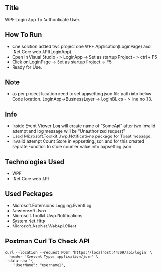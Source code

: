 
## Title

WPF Login App To Authonticate User.

## How To Run
 
 - One solution added two project one WPF Application(LoginPage) and .Net Core web API(LoginApp).
 - Open In Visual Studio - > LoginApp -> Set as startup Project - > ctrl + F5
 - Click on LoginPage -> Set as startup Project -> F5
 - Ready for Use.
 
## Note
 - as per project location need to set appsetting.json file path into below Code location.
  LoginApp->BusinessLayer -> LoginBL.cs - > line no 33.
## Info
 
-  Inside Event Viewer Log will create name of "SomeApi" after two invalid attempt and log message will be  “Unauthorized request”
-  Used Microsoft.Toolkit.Uwp.Notifications package for Toast message.
-  Invalid attempt Count Store in Appsetting.json and for this created seprate Function to store counter value into appsetting.json. 
 
 
## Technologies Used

 - WPF
 - .Net Core web API

## Used Packages

 - Microsoft.Extensions.Logging.EventLog
 - Newtonsoft.Json
 - Microsoft.Toolkit.Uwp.Notifications
 - System.Net.Http
 - Microsoft.AspNet.WebApi.Client
 
 ## Postman Curl To Check API

```postman
curl --location --request POST 'https://localhost:44309/api/login' \
--header 'Content-Type: application/json' \
--data-raw '{
    "UserName": "username1",
 ```
 
 
    
    



 
